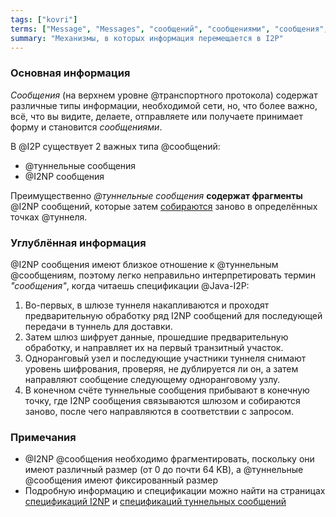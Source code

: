 ```yaml
---
tags: ["kovri"]
terms: ["Message", "Messages", "сообщений", "сообщениями", "сообщения", "сообщение", "соoбщениям", "сообщению"]
summary: "Механизмы, в которых информация перемещается в I2P"
---
```


### Основная информация

*Сообщения* (на верхнем уровне @транспортного протокола) содержат различные типы информации, необходимой сети, но, что более важно, всё, что вы видите, делаете, отправляете или получаете принимает форму и становится *сообщениями*.

В @I2P существует 2 важных типа @сообщений:

- @туннельные сообщения
- @I2NP сообщения

Преимущественно *@туннельные сообщения* **содержат фрагменты** @I2NP сообщений, которые затем [собираются](https://geti2p.net/en/docs/tunnels/implementation) заново в определённых точках @туннеля.

### Углублённая информация

@I2NP сообщения имеют близкое отношение к @туннeльным @соoбщениям, поэтому легко неправильно интерпретировать термин *"сообщения"*, когда читаешь спецификации @Java-I2P:

>
1. Во-первых, в шлюзе туннеля накапливаются и проходят предварительную обработку ряд I2NP сообщений для последующей передачи в туннель для доставки.
2. Затем шлюз шифрует данные, прошедшие предварительную обработку, и направляет их на первый транзитный участок.
3. Одноранговый узел и последующие участники туннеля снимают уровень шифрования, проверяя, не дублируется ли он, а затем направляют сообщение следующему одноранговому узлу.
4. В конечном счёте туннельные сообщения прибывают в конечную точку, где I2NP сообщения связываются шлюзом и собираются заново, после чего направляются в соответствии с запросом.

### Примечания

- @I2NP @сообщения необходимо фрагментировать, поскольку они имеют различный размер (от 0 до почти 64 KB), а @туннельные @сообщения имеют фиксированный размер
- Подробную информацию и спецификации можно найти на страницах [спецификаций I2NP](https://geti2p.net/spec/i2np) и [спецификаций туннельных сообщений](https://geti2p.net/spec/tunnel-message)

